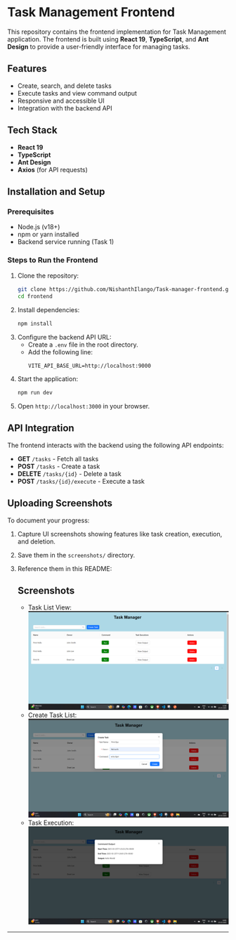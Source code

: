 # Task Management Frontend

This repository contains the frontend implementation for Task Management application. The frontend is built using **React 19**, **TypeScript**, and **Ant Design** to provide a user-friendly interface for managing tasks.

## Features
- Create, search, and delete tasks
- Execute tasks and view command output
- Responsive and accessible UI
- Integration with the backend API

## Tech Stack
- **React 19**
- **TypeScript**
- **Ant Design**
- **Axios** (for API requests)

## Installation and Setup

### Prerequisites
- Node.js (v18+)
- npm or yarn installed
- Backend service running (Task 1)

### Steps to Run the Frontend
1. Clone the repository:
   ```sh
   git clone https://github.com/NishanthIlango/Task-manager-frontend.git
   cd frontend
   ```
2. Install dependencies:
   ```sh
   npm install
   ```
3. Configure the backend API URL:
   - Create a `.env` file in the root directory.
   - Add the following line:
     ```env
     VITE_API_BASE_URL=http://localhost:9000
     ```
4. Start the application:
   ```sh
   npm run dev
   ```
5. Open `http://localhost:3000` in your browser.

## API Integration
The frontend interacts with the backend using the following API endpoints:
- **GET** `/tasks` - Fetch all tasks
- **POST** `/tasks` - Create a task
- **DELETE** `/tasks/{id}` - Delete a task
- **POST** `/tasks/{id}/execute` - Execute a task

## Uploading Screenshots
To document your progress:
1. Capture UI screenshots showing features like task creation, execution, and deletion.
2. Save them in the `screenshots/` directory.
3. Reference them in this README:

   ## Screenshots
   - Task List View: ![Task List](output/view_task.png)
   - Create Task List: ![Create Task](output/create_task.png)
   - Task Execution: ![Task Execution](output/view_taskexecution.png)
---
